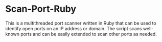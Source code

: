 # Scan-Port-Ruby
This is a multithreaded port scanner written in Ruby that can be used to identify open ports on an IP address or domain. The script scans well-known ports and can be easily extended to scan other ports as needed. 
